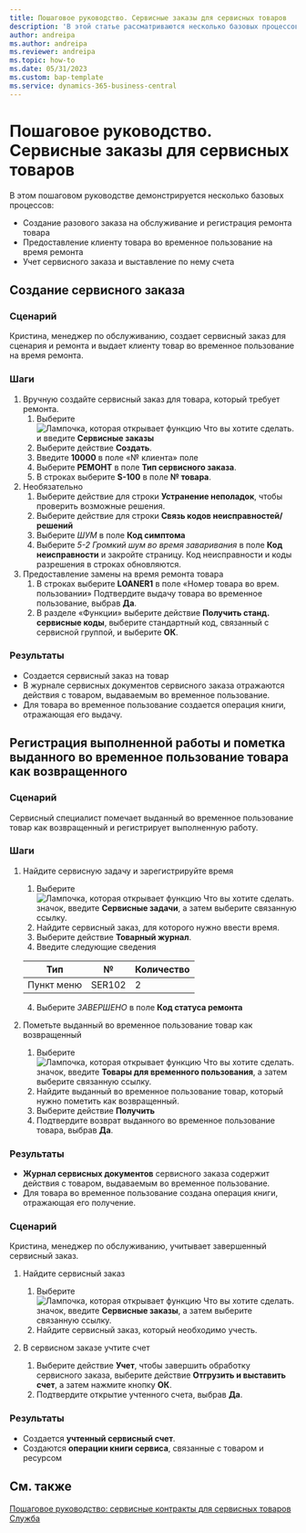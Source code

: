 ```yaml
---
title: Пошаговое руководство. Сервисные заказы для сервисных товаров
description: 'В этой статье рассматриваются несколько базовых процессов, в которых фигурируют сервисные заказы и товары.'
author: andreipa
ms.author: andreipa
ms.reviewer: andreipa
ms.topic: how-to
ms.date: 05/31/2023
ms.custom: bap-template
ms.service: dynamics-365-business-central
---
```


# Пошаговое руководство. Сервисные заказы для сервисных товаров

В этом пошаговом руководстве демонстрируется несколько базовых процессов:

- Создание разового заказа на обслуживание и регистрация ремонта товара
- Предоставление клиенту товара во временное пользование на время ремонта
- Учет сервисного заказа и выставление по нему счета
    
## Создание сервисного заказа

### Сценарий  

Кристина, менеджер по обслуживанию, создает сервисный заказ для сценария и ремонта и выдает клиенту товар во временное пользование на время ремонта.

### Шаги

1. Вручную создайте сервисный заказ для товара, который требует ремонта.
   1. Выберите ![Лампочка, которая открывает функцию Что вы хотите сделать.](../../media/ui-search/search_small.png "Что вы хотите сделать") и введите **Сервисные заказы**
   2. Выберите действие **Создать**.
   3. Введите **10000** в поле «№ клиента» поле
   4. Выберите **РЕМОНТ** в поле **Тип сервисного заказа**.
   5. В строках выберите **S-100** в поле **№ товара**.
2. Необязательно
   1. Выберите действие для строки **Устранение неполадок**, чтобы проверить возможные решения.
   2. Выберите действие для строки **Связь кодов неисправностей/решений**
   3. Выберите *ШУМ* в поле **Код симптома**
   4. Выберите *5-2 Громкий шум во время заваривания* в поле **Код неисправности** и закройте страницу. Код неисправности и коды разрешения в строках обновляются.
3. Предоставление замены на время ремонта товара
   1. В строках выберите **LOANER1** в поле «Номер товара во врем. пользовании» Подтвердите выдачу товара во временное пользование, выбрав **Да**. 
   2. В разделе «Функции» выберите действие **Получить станд. сервисные коды**, выберите стандартный код, связанный с сервисной группой, и выберите **ОК**.
   
### Результаты

- Создается сервисный заказ на товар
- В журнале сервисных документов сервисного заказа отражаются действия с товаром, выдаваемым во временное пользование.
- Для товара во временное пользование создается операция книги, отражающая его выдачу.
   

## Регистрация выполненной работы и пометка выданного во временное пользование товара как возвращенного

### Сценарий  

Сервисный специалист помечает выданный во временное пользование товар как возвращенный и регистрирует выполненную работу.

### Шаги

1. Найдите сервисную задачу и зарегистрируйте время 
   1. Выберите ![Лампочка, которая открывает функцию Что вы хотите сделать.](../../media/ui-search/search_small.png "Что вы хотите сделать") значок, введите **Сервисные задачи**, а затем выберите связанную ссылку.
   2. Найдите сервисный заказ, для которого нужно ввести время.
   3. Выберите действие **Товарный журнал**.
   4. Введите следующие сведения

    |Тип|№|Количество|
    |----|---|--------|  
    |Пункт меню|SER102|2|

   4. Выберите *ЗАВЕРШЕНО* в поле **Код статуса ремонта**
    
2. Пометьте выданный во временное пользование товар как возвращенный
   1. Выберите ![Лампочка, которая открывает функцию Что вы хотите сделать.](../../media/ui-search/search_small.png "Что вы хотите сделать") значок, введите **Товары для временного пользования**, а затем выберите связанную ссылку.
   2. Найдите выданный во временное пользование товар, который нужно пометить как возвращенный.
   3. Выберите действие **Получить** 
   4. Подтвердите возврат выданного во временное пользование товара, выбрав **Да**.
      
### Результаты

- **Журнал сервисных документов** сервисного заказа содержит действия с товаром, выдаваемым во временное пользование.
- Для товара во временное пользование создана операция книги, отражающая его получение.


### Сценарий  

Кристина, менеджер по обслуживанию, учитывает завершенный сервисный заказ.

1. Найдите сервисный заказ 
   1. Выберите ![Лампочка, которая открывает функцию Что вы хотите сделать.](../../media/ui-search/search_small.png "Что вы хотите сделать") значок, введите **Сервисные заказы**, а затем выберите связанную ссылку.
   2. Найдите сервисный заказ, который необходимо учесть.

2. В сервисном заказе учтите счет
   1. Выберите действие **Учет**, чтобы завершить обработку сервисного заказа, выберите действие **Отгрузить и выставить счет**, а затем нажмите кнопку **ОК**.
   2. Подтвердите открытие учтенного счета, выбрав **Да**. 
### Результаты

- Создается **учтенный сервисный счет**.
- Создаются **операции книги сервиса**, связанные с товаром и ресурсом

## См. также
[Пошаговое руководство: сервисные контракты для сервисных товаров](service-contract-flow.md)  
[Служба](../../service-service.md)

